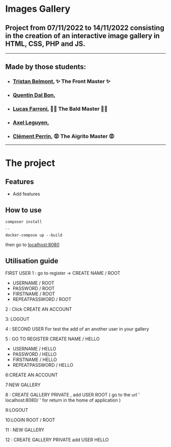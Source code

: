# Images Gallery

## Project from 07/11/2022 to 14/11/2022 consisting in the creation of an interactive image gallery in HTML, CSS, PHP and JS.

---------------------------------------

## Made by those students:

  * ### [Tristan Belmont](https://github.com/MaegIins), ✨ The Front Master ✨
  * ### [Quentin Dal Bon](https://github.com/Quent5),
  * ### [Lucas Farroni](https://github.com/lucasfarroni), 👨‍🦲 The Bald Master 👨‍🦲
  * ### [Axel Leguyen](https://github.com/lgyn57),
  * ### [Clément Perrin](https://github.com/Alfiov), 😡 The Aigrito Master 😡

---------------------
# The project

## Features


 * Add features


## How to use
    
```
composer install

``
docker-compose up --build

```
then go to [localhost:8080](localhost:8080)

## Utilisation guide



FIRST USER
1 : go to register -> CREATE NAME / ROOT
- USERNAME / ROOT
- PASSWORD / ROOT
- FIRSTNAME / ROOT
- REPEATPASSWORD / ROOT

2 : Click CREATE AN ACCOUNT

3: LOGOUT

4 : SECOND USER For test the add of an another user in your gallery

5 : GO TO REGISTER CREATE NAME / HELLO
- USERNAME / HELLO
- PASSWORD / HELLO
- FIRSTNAME / HELLO
- REPEATPASSWORD / HELLO

6:CREATE AN ACCOUNT

7:NEW GALLERY

8 : CREATE GALLERY PRIVATE , add USER ROOT ( go to the url  ' localhost:8080/ ' for return in the home of application )

9:LOGOUT

10:LOGIN ROOT / ROOT

11 : NEW GALLERY

12 : CREATE GALLERY PRIVATE add USER HELLO




